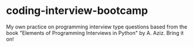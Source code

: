 # coding-interview-bootcamp
My own practice on programming interview type questions based from the book "Elements of Programming Interviews in Python" by A. Aziz. Bring it on!
